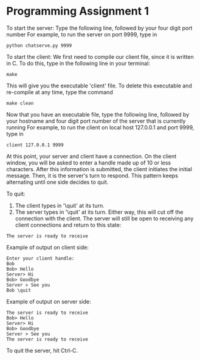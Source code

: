 # Programming Assignment 1

To start the server:
Type the following line, followed by your four digit port number
For example, to run the server on port 9999, type in 
```
python chatserve.py 9999

```

To start the client:
We first need to compile our client file, since it is written in C. To do this, type in the following line in your terminal:
```
make
```
This will give you the executable 'client' file. 
      To delete this executable and re-compile at any time, type the command
```
make clean
```

Now that you have an executable file, type the following line, followed by your hostname and four digit port number of the server that is currently running
For example, to run the client on local host 127.0.0.1 and port 9999, type in 
```
client 127.0.0.1 9999
```

At this point, your server and client have a connection. On the client window, you will be asked to enter a handle made up of 10 or less characters. After this information is submitted, the client initiates the initial message. Then, it is the server's turn to respond. This pattern keeps alternating until one side decides to quit. 

To quit: 
1) The client types in '\quit' at its turn. 
2) The server types in '\quit' at its turn. 
Either way, this will cut off the connection with the client. The server will still be open to receiving any client connections and return to this state:
```
The server is ready to receive
```

Example of output on client side:
```
Enter your client handle:
Bob
Bob> Hello
Server> Hi
Bob> Goodbye
Server > See you
Bob \quit
```
Example of output on server side:
```
The server is ready to receive
Bob> Hello
Server> Hi
Bob> Goodbye
Server > See you
The server is ready to receive 
```
To quit the server, hit Ctrl-C. 
